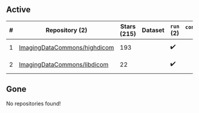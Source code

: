 ## Active
| # | Repository (2) | Stars (215) | Dataset | `run` (2) | `containers-run` | Last Modified |
| --- | --- | --- | --- | --- | --- | --- |
| 1 | [ImagingDataCommons/highdicom](https://github.com/ImagingDataCommons/highdicom) | 193 |  | :heavy_check_mark: |  | 2025-04-23 13:29:05+00:00 |
| 2 | [ImagingDataCommons/libdicom](https://github.com/ImagingDataCommons/libdicom) | 22 |  | :heavy_check_mark: |  | 2025-04-18 11:01:52+00:00 |

## Gone
No repositories found!
